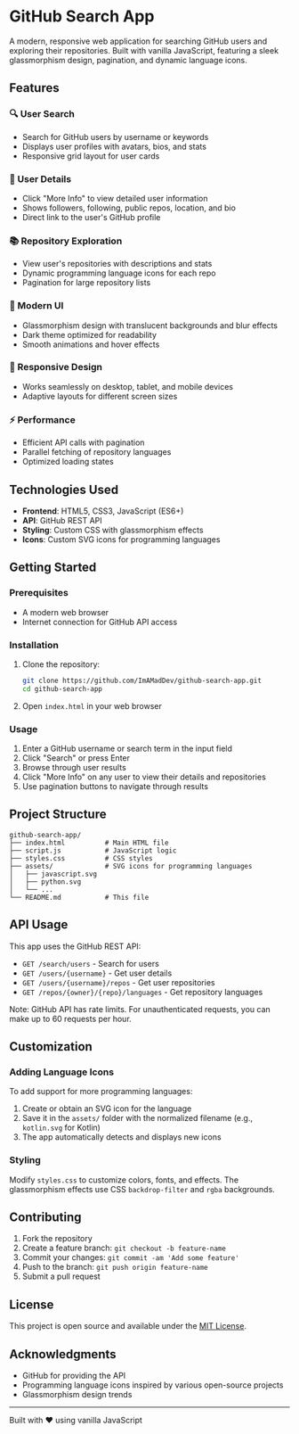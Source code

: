 # GitHub Search App

A modern, responsive web application for searching GitHub users and exploring their repositories. Built with vanilla JavaScript, featuring a sleek glassmorphism design, pagination, and dynamic language icons.

## Features

### 🔍 User Search
- Search for GitHub users by username or keywords
- Displays user profiles with avatars, bios, and stats
- Responsive grid layout for user cards

### 📄 User Details
- Click "More Info" to view detailed user information
- Shows followers, following, public repos, location, and bio
- Direct link to the user's GitHub profile

### 📚 Repository Exploration
- View user's repositories with descriptions and stats
- Dynamic programming language icons for each repo
- Pagination for large repository lists

### 🎨 Modern UI
- Glassmorphism design with translucent backgrounds and blur effects
- Dark theme optimized for readability
- Smooth animations and hover effects

### 📱 Responsive Design
- Works seamlessly on desktop, tablet, and mobile devices
- Adaptive layouts for different screen sizes

### ⚡ Performance
- Efficient API calls with pagination
- Parallel fetching of repository languages
- Optimized loading states

## Technologies Used

- **Frontend**: HTML5, CSS3, JavaScript (ES6+)
- **API**: GitHub REST API
- **Styling**: Custom CSS with glassmorphism effects
- **Icons**: Custom SVG icons for programming languages

## Getting Started

### Prerequisites
- A modern web browser
- Internet connection for GitHub API access

### Installation
1. Clone the repository:
   ```bash
   git clone https://github.com/ImAMadDev/github-search-app.git
   cd github-search-app
   ```

2. Open `index.html` in your web browser

### Usage
1. Enter a GitHub username or search term in the input field
2. Click "Search" or press Enter
3. Browse through user results
4. Click "More Info" on any user to view their details and repositories
5. Use pagination buttons to navigate through results

## Project Structure

```
github-search-app/
├── index.html          # Main HTML file
├── script.js           # JavaScript logic
├── styles.css          # CSS styles
├── assets/             # SVG icons for programming languages
│   ├── javascript.svg
│   ├── python.svg
│   └── ...
└── README.md           # This file
```

## API Usage

This app uses the GitHub REST API:
- `GET /search/users` - Search for users
- `GET /users/{username}` - Get user details
- `GET /users/{username}/repos` - Get user repositories
- `GET /repos/{owner}/{repo}/languages` - Get repository languages

Note: GitHub API has rate limits. For unauthenticated requests, you can make up to 60 requests per hour.

## Customization

### Adding Language Icons
To add support for more programming languages:
1. Create or obtain an SVG icon for the language
2. Save it in the `assets/` folder with the normalized filename (e.g., `kotlin.svg` for Kotlin)
3. The app automatically detects and displays new icons

### Styling
Modify `styles.css` to customize colors, fonts, and effects. The glassmorphism effects use CSS `backdrop-filter` and `rgba` backgrounds.

## Contributing

1. Fork the repository
2. Create a feature branch: `git checkout -b feature-name`
3. Commit your changes: `git commit -am 'Add some feature'`
4. Push to the branch: `git push origin feature-name`
5. Submit a pull request

## License

This project is open source and available under the [MIT License](LICENSE).

## Acknowledgments

- GitHub for providing the API
- Programming language icons inspired by various open-source projects
- Glassmorphism design trends

---

Built with ❤️ using vanilla JavaScript
